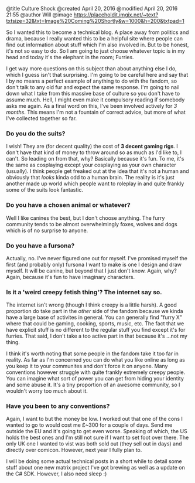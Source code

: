 @title Culture Shock
@created April 20, 2016
@modified April 20, 2016 21:55
@author Will
@image https://placeholdit.imgix.net/~text?txtsize=32&txt=Image%20Coming%20Shortly&w=1000&h=200&txtpad=1

So I wanted this to become a technical blog. A place away from politics and drama, because I really wanted this to be a helpful site where people can find out information about stuff which I'm also involved in. But to be honest, it's not so easy to do. So I am going to just choose whatever topic is in my head and today it's the elephant in the room; Furries.

I get way more questions on this subject than about anything else I do, which I guess isn't that surprising. I'm going to be careful here and say that I by no means a perfect example of anything to do with the fandom, so don't talk to any old fur and expect the same response. I'm going to nail down what I take from this massive base of culture so you don't have to assume much. Hell, I might even make it compulsory reading if somebody asks me again. As a final word on this, I've been involved actively for *3 months*. This means I'm not a fountain of correct advice, but more of what I've collected together so far.

### Do you do the suits?

I wish! They are (for decent quality) the cost of **3 decent gaming rigs**. I don't have that kind of money to throw around so as much as I'd like to, I can't. So leading on from that, why? Basically because it's fun. To me, it's the same as cosplaying except your cosplaying as your own character (usually). I think people get freaked out at the idea that it's not a human and obviously that *looks* kinda odd to a human brain. The reality is it's just another made up world which people want to roleplay in and quite frankly some of the suits look fantastic.

### Do you have a chosen animal or whatever?

Well I like canines the best, but I don't choose anything. The furry community tends to be almost overwhelmingly foxes, wolves and dogs which is of no surprise to anyone. 

### Do you have a fursona?

Actually, no. I've never figured one out for myself. I've promised myself the first (and probably only) fursona I want to make is one I design and draw myself. It will be canine, but beyond that I just don't know. Again, why? Again, because it's fun to have imaginary characters.

### Is it a 'weird creepy fetish thing'? The internet say so.

The internet isn't wrong (though I think creepy is a little harsh). A good proportion do take part in the *other* side of the fandom because we kinda have a large base of activites in general. You can generally find "furry X" where that could be gaming, cooking, sports, music, etc. The fact that we have explicit stuff is no different to the regular stuff you find except it's for furries. That said, I don't take a too active part in that because it's ...not my thing.

I think it's worth noting that some people in the fandom take it too far in reality. As far as I'm concerned you can do what you like online as long as you keep it to your communites and don't force it on anyone. Many conventions however struggle with quite frankly extremely creepy people. You can imagine what sort of power you can get from hiding your identity and some abuse it. It's a tiny proportion of an awesome community, so I wouldn't worry too much about it. 

### Have you been to any conventions?

Again, I want to but the money be low. I worked out that one of the cons I wanted to go to would cost me £~300 for a couple of days. Send me outside the EU and it's going to get even worse. Speaking of which, the US holds the best ones and I'm still not sure if I want to set foot over there. The only UK one I wanted to vist was both sold out (they sell out in days) and directly over comicon. However, next year I fully plan to.

I will be doing some actual technical posts in a short while to detail some stuff about one new matrix project I've got brewing as well as a update on the C# SDK. However, I also need sleep :)
